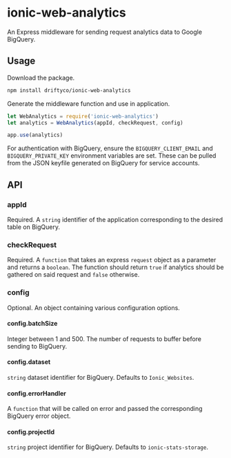 # ionic-web-analytics

An Express middleware for sending request analytics data to Google BigQuery.

## Usage

Download the package.

```sh
npm install driftyco/ionic-web-analytics
```

Generate the middleware function and use in application.

```js
let WebAnalytics = require('ionic-web-analytics')
let analytics = WebAnalytics(appId, checkRequest, config)

app.use(analytics)
```

For authentication with BigQuery, ensure the `BIGQUERY_CLIENT_EMAIL` and `BIGQUERY_PRIVATE_KEY` environment variables are set. These can be pulled from the JSON keyfile generated on BigQuery for service accounts.

## API

### appId

Required. A `string` identifier of the application corresponding to the desired table on BigQuery. 

### checkRequest

Required. A `function` that takes an express `request` object as a parameter and returns a `boolean`. The function should return `true` if analytics should be gathered on said request and `false` otherwise.

### config

Optional. An object containing various configuration options.

#### config.batchSize

Integer between 1 and 500. The number of requests to buffer before sending to BigQuery.

#### config.dataset

`string` dataset identifier for BigQuery. Defaults to `Ionic_Websites`.

#### config.errorHandler

A `function` that will be called on error and passed the corresponding BigQuery error object.

#### config.projectId

`string` project identifier for BigQuery. Defaults to `ionic-stats-storage`.


